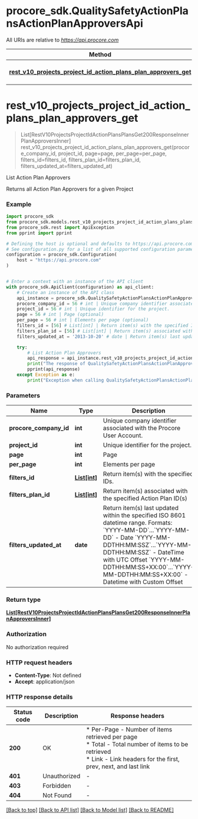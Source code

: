 # procore_sdk.QualitySafetyActionPlansActionPlanApproversApi

All URIs are relative to *https://api.procore.com*

Method | HTTP request | Description
------------- | ------------- | -------------
[**rest_v10_projects_project_id_action_plans_plan_approvers_get**](QualitySafetyActionPlansActionPlanApproversApi.md#rest_v10_projects_project_id_action_plans_plan_approvers_get) | **GET** /rest/v1.0/projects/{project_id}/action_plans/plan_approvers | List Action Plan Approvers


# **rest_v10_projects_project_id_action_plans_plan_approvers_get**
> List[RestV10ProjectsProjectIdActionPlansPlansGet200ResponseInnerPlanApproversInner] rest_v10_projects_project_id_action_plans_plan_approvers_get(procore_company_id, project_id, page=page, per_page=per_page, filters_id=filters_id, filters_plan_id=filters_plan_id, filters_updated_at=filters_updated_at)

List Action Plan Approvers

Returns all Action Plan Approvers for a given Project

### Example


```python
import procore_sdk
from procore_sdk.models.rest_v10_projects_project_id_action_plans_plans_get200_response_inner_plan_approvers_inner import RestV10ProjectsProjectIdActionPlansPlansGet200ResponseInnerPlanApproversInner
from procore_sdk.rest import ApiException
from pprint import pprint

# Defining the host is optional and defaults to https://api.procore.com
# See configuration.py for a list of all supported configuration parameters.
configuration = procore_sdk.Configuration(
    host = "https://api.procore.com"
)


# Enter a context with an instance of the API client
with procore_sdk.ApiClient(configuration) as api_client:
    # Create an instance of the API class
    api_instance = procore_sdk.QualitySafetyActionPlansActionPlanApproversApi(api_client)
    procore_company_id = 56 # int | Unique company identifier associated with the Procore User Account.
    project_id = 56 # int | Unique identifier for the project.
    page = 56 # int | Page (optional)
    per_page = 56 # int | Elements per page (optional)
    filters_id = [56] # List[int] | Return item(s) with the specified IDs. (optional)
    filters_plan_id = [56] # List[int] | Return item(s) associated with the specified Action Plan ID(s) (optional)
    filters_updated_at = '2013-10-20' # date | Return item(s) last updated within the specified ISO 8601 datetime range. Formats: `YYYY-MM-DD`...`YYYY-MM-DD` - Date `YYYY-MM-DDTHH:MM:SSZ`...`YYYY-MM-DDTHH:MM:SSZ` - DateTime with UTC Offset `YYYY-MM-DDTHH:MM:SS+XX:00`...`YYYY-MM-DDTHH:MM:SS+XX:00` - Datetime with Custom Offset (optional)

    try:
        # List Action Plan Approvers
        api_response = api_instance.rest_v10_projects_project_id_action_plans_plan_approvers_get(procore_company_id, project_id, page=page, per_page=per_page, filters_id=filters_id, filters_plan_id=filters_plan_id, filters_updated_at=filters_updated_at)
        print("The response of QualitySafetyActionPlansActionPlanApproversApi->rest_v10_projects_project_id_action_plans_plan_approvers_get:\n")
        pprint(api_response)
    except Exception as e:
        print("Exception when calling QualitySafetyActionPlansActionPlanApproversApi->rest_v10_projects_project_id_action_plans_plan_approvers_get: %s\n" % e)
```



### Parameters


Name | Type | Description  | Notes
------------- | ------------- | ------------- | -------------
 **procore_company_id** | **int**| Unique company identifier associated with the Procore User Account. | 
 **project_id** | **int**| Unique identifier for the project. | 
 **page** | **int**| Page | [optional] 
 **per_page** | **int**| Elements per page | [optional] 
 **filters_id** | [**List[int]**](int.md)| Return item(s) with the specified IDs. | [optional] 
 **filters_plan_id** | [**List[int]**](int.md)| Return item(s) associated with the specified Action Plan ID(s) | [optional] 
 **filters_updated_at** | **date**| Return item(s) last updated within the specified ISO 8601 datetime range. Formats: &#x60;YYYY-MM-DD&#x60;...&#x60;YYYY-MM-DD&#x60; - Date &#x60;YYYY-MM-DDTHH:MM:SSZ&#x60;...&#x60;YYYY-MM-DDTHH:MM:SSZ&#x60; - DateTime with UTC Offset &#x60;YYYY-MM-DDTHH:MM:SS+XX:00&#x60;...&#x60;YYYY-MM-DDTHH:MM:SS+XX:00&#x60; - Datetime with Custom Offset | [optional] 

### Return type

[**List[RestV10ProjectsProjectIdActionPlansPlansGet200ResponseInnerPlanApproversInner]**](RestV10ProjectsProjectIdActionPlansPlansGet200ResponseInnerPlanApproversInner.md)

### Authorization

No authorization required

### HTTP request headers

 - **Content-Type**: Not defined
 - **Accept**: application/json

### HTTP response details

| Status code | Description | Response headers |
|-------------|-------------|------------------|
**200** | OK |  * Per-Page - Number of items retrieved per page <br>  * Total - Total number of items to be retrieved <br>  * Link - Link headers for the first, prev, next, and last link <br>  |
**401** | Unauthorized |  -  |
**403** | Forbidden |  -  |
**404** | Not Found |  -  |

[[Back to top]](#) [[Back to API list]](../README.md#documentation-for-api-endpoints) [[Back to Model list]](../README.md#documentation-for-models) [[Back to README]](../README.md)

